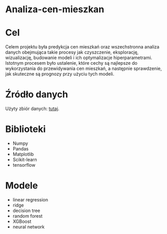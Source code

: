 # Analiza-cen-mieszkan
# Cel
Celem projektu była predykcja cen mieszkań oraz wszechstronna analiza danych obejmująca takie procesy jak czyszczenie, eksplorację, wizualizację, budowanie modeli i ich optymalizacje hiperparametrami. Istotnym procesem było ustalenie, które cechy są najlepsze do wykorzystania do przewidywania cen mieszkań, a następnie sprawdzenie, jak skuteczne są prognozy przy użyciu tych modeli.


# Źródło danych
Użyty zbiór danych: [tutaj](https://github.com/olga-zieba/Analiza-cen-mieszkan/blob/main/Sacramento_real_estate_transactions.csv).


# Biblioteki
- Numpy
- Pandas
- Matplotlib
- Scikit-learn
- tensorflow

# Modele
- linear regression
- ridge 
- decision tree
- random forest
- XGBoost
- neural network
